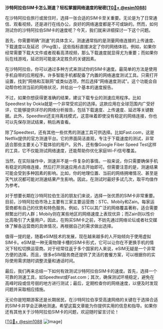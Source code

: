 **沙特阿拉伯SIM卡怎么测速？轻松掌握网络速度的秘密[[TG💪+ @esim1088](https://t.me/s/esim1088)]**

在沙特阿拉伯旅行或居住时，选择一张合适的SIM卡至关重要。无论是为了日常通信、观看视频，还是进行在线办公，良好的网络速度都是不可或缺的。然而，如何测试你的沙特阿拉伯SIM卡的速度呢？今天，我们就来详细探讨一下这个问题。

首先，你需要明确“测速”的具体含义。测速通常指的是测量网络连接的上传速度、下载速度以及延迟（Ping值）。这些指标直接决定了你的网络体验。例如，如果你经常需要下载大文件或者观看高清视频，那么下载速度就显得尤为重要；而如果你玩在线游戏，延迟则可能是决定胜负的关键因素。

在沙特阿拉伯，你可以通过多种方式来测试你的SIM卡速度。最简单的方法是使用手机自带的应用程序。许多智能手机都配备了内置的网络速度测试工具。只需打开设置，找到“网络和互联网”或类似选项，然后选择“网络速度测试”。这个功能会自动帮你检测当前的网络状况，并给出一个基本的速度报告。

不过，如果你想获得更准确的结果，建议下载专业的测速应用程序。比如Speedtest by Ookla就是一个非常受欢迎的选择。这款应用在全球范围内广受好评，它能够提供详尽的网络分析报告，包括下载速度、上传速度、延迟等关键数据。此外，Speedtest还支持离线模式，这意味着即使没有稳定的网络连接，你也可以先保存测试结果，稍后再查看。

除了Speedtest，还有其他一些优秀的测速工具可供选择。比如Fast.com，这是Netflix提供的官方测速平台。它的界面简洁直观，专注于下载速度的测试，非常适合那些主要关心下载体验的用户。另外，还有像Google Fiber Speed Test这样的工具，它不仅能测试网络速度，还能帮助你优化家庭Wi-Fi信号覆盖。

当然，在实际操作中，测速并不是一件复杂的事情。一般来说，你只需要确保手机有稳定的网络连接，然后打开测速应用点击开始即可。但需要注意的是，测速结果可能会受到多种因素的影响。比如，你的地理位置、当前的网络拥堵情况、甚至是天气状况都可能对测速结果产生影响。因此，在测试时最好多试几次，取平均值作为参考。

对于想要长期在沙特阿拉伯生活的朋友们来说，选择一张优质的SIM卡非常重要。目前，沙特阿拉伯市场上主要有三家主要运营商：STC、Mobily和Zain。每家运营商都有自己的优势和特色服务。例如，STC以其广泛的网络覆盖著称，适合需要频繁出行的人群；Mobily则在某些地区的网络速度上表现优异；而Zain则以性价比高吸引了大量用户。因此，在购买SIM卡之前，不妨先通过网络论坛或者社交媒体了解各运营商的具体情况，再根据自己的需求做出选择。

值得一提的是，随着eSIM技术的发展，现在越来越多的人开始倾向于使用虚拟SIM卡。eSIM是一种无需物理卡槽的SIM卡形式，它可以让你在不更换手机的情况下轻松切换运营商。对于经常往返于多个国家的人来说，eSIM无疑是一个非常方便的选择。而且，很多eSIM服务商还提供了灵活的套餐方案，可以根据你的实际使用需求随时调整流量和通话时间。

最后，我们再来总结一下如何有效测试沙特阿拉伯SIM卡的速度。首先，选择一个可靠的测速工具，如Speedtest或Fast.com；其次，确保测试环境稳定，避免在高峰时段或信号弱的地方进行测试；最后，定期检查你的网络速度，以便及时发现问题并采取相应措施。

无论你是短期游客还是长期居民，在沙特阿拉伯享受高速网络的关键在于选择合适的SIM卡并学会正确地测速。希望这篇文章能为你提供实用的信息和指导。如果你还有其他关于沙特阿拉伯SIM卡的问题，欢迎随时留言讨论！

[[TG💪+ @esim1088](https://t.me/s/esim1088) ![Image](https://i.postimg.cc/4NQfJmqS/Snipaste-2025-05-13-00-14-12.png)]